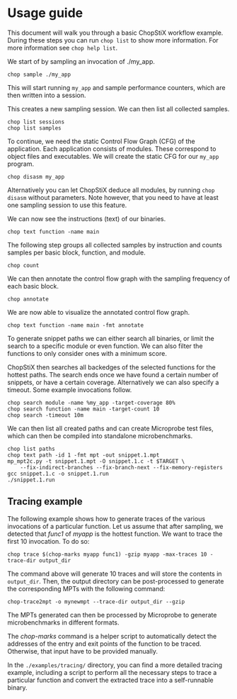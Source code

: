 # Usage guide

This document will walk you through a basic ChopStiX workflow example.
During these steps you can run `chop list` to show more information.
For more information see `chop help list`.

We start of by sampling an invocation of ./my_app.

    chop sample ./my_app

This will start running `my_app` and sample performance counters,
which are then written into a session.

This creates a new sampling session. We can then list all collected samples.

    chop list sessions
    chop list samples

To continue, we need the static Control Flow Graph (CFG) of the application.
Each application consists of modules. These correspond to object files and
executables. We will create the static CFG for our `my_app` program.

    chop disasm my_app

Alternatively you can let ChopStiX deduce all modules, by running `chop disasm`
without parameters. Note however, that you need to have at least one sampling
session to use this feature.

We can now see the instructions (text) of our binaries.

    chop text function -name main

The following step groups all collected samples by instruction and counts
samples per basic block, function, and module.

    chop count

We can then annotate the control flow graph with the sampling frequency
of each basic block.

    chop annotate

We are now able to visualize the annotated control flow graph.

    chop text function -name main -fmt annotate

To generate snippet paths we can either search all binaries, or limit
the search to a specific module or even function. We can also filter
the functions to only consider ones with a minimum score.

ChopStiX then searches all backedges of the selected functions for
the hottest paths. The search ends once we have found a certain
number of snippets, or have a certain coverage. Alternatively we
can also specify a timeout. Some example invocations follow.

    chop search module -name %my_app -target-coverage 80%
    chop search function -name main -target-count 10
    chop search -timeout 10m

We can then list all created paths and can create Microprobe test files,
which can then be compiled into standalone microbenchmarks.

    chop list paths
    chop text path -id 1 -fmt mpt -out snippet.1.mpt
    mp_mpt2c.py -t snippet.1.mpt -O snippet.1.c -t $TARGET \
        --fix-indirect-branches --fix-branch-next --fix-memory-registers
    gcc snippet.1.c -o snippet.1.run
    ./snippet.1.run

## Tracing example

The following example shows how to generate traces of the various invocations
of a particular function. Let us assume that after sampling, we detected that
_func1_ of _myapp_ is the hottest function. We want to trace the first 10
invocation. To do so:

    chop trace $(chop-marks myapp func1) -gzip myapp -max-traces 10 -trace-dir output_dir

The command above will generate 10 traces and will store the contents in
`output_dir`. Then, the output directory can be post-processed to generate the
corresponding MPTs with the following command:

    chop-trace2mpt -o mynewmpt --trace-dir output_dir --gzip

The MPTs generated can then be processed by Microprobe to generate microbenchmarks
in different formats.

The _chop-marks_ command is a helper script to automatically detect the
addresses of the entry and exit points of the function to be traced. Otherwise,
that input have to be provided manually.

In the `./examples/tracing/` directory, you can find a more detailed tracing
example, including a script to perform all the necessary steps to trace
a particular function and convert the extracted trace into a self-runnable
binary.
